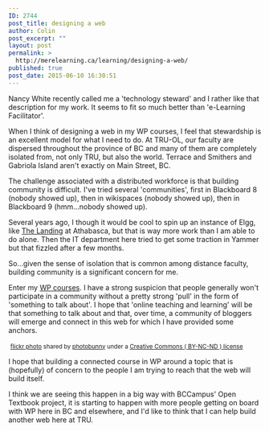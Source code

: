 ```yaml
---
ID: 2744
post_title: designing a web
author: Colin
post_excerpt: ""
layout: post
permalink: >
  http://merelearning.ca/learning/designing-a-web/
published: true
post_date: 2015-06-10 16:30:51
---
```

Nancy White recently called me a 'technology steward' and I rather like that description for my work. It seems to fit so much better than 'e-Learning Facilitator'.

When I think of designing a web in my WP courses, I feel that stewardship is an excellent model for what I need to do. At TRU-OL, our faculty are dispersed throughout the province of BC and many of them are completely isolated from, not only TRU, but also the world. Terrace and Smithers and Gabriola Island aren't exactly on Main Street, BC.

The challenge associated with a distributed workforce is that building community is difficult. I've tried several 'communities', first in Blackboard 8 (nobody showed up), then in wikispaces (nobody showed up), then in Blackboard 9 (hmm...nobody showed up).

Several years ago, I though it would be cool to spin up an instance of Elgg, like <a href="http://landing.athabascau.ca" target="_blank">The Landing</a> at Athabasca, but that is way more work than I am able to do alone. Then the IT department here tried to get some traction in Yammer but that fizzled after a few months.

So...given the sense of isolation that is common among distance faculty, building community is a significant concern for me.

Enter my <a href="http://courses.olblogs.tru.ca/facdev" target="_blank">WP courses</a>. I have a strong suspicion that people generally won't participate in a community without a pretty strong 'pull' in the form of 'something to talk about'. I hope that 'online teaching and learning' will be that something to talk about and that, over time, a community of bloggers will emerge and connect in this web for which I have provided some anchors.

<a title="Anchoring the Web" href="http://flickr.com/photos/photobunny_earl/554480268"><img src="http://farm2.static.flickr.com/1376/554480268_65b7324e30.jpg" alt="" /></a>
<small><a title="Anchoring the Web" href="http://flickr.com/photos/photobunny_earl/554480268">flickr photo</a> shared by <a href="http://flickr.com/people/photobunny_earl">photobunny</a> under a <a href="http://creativecommons.org/licenses/by-nc-nd/2.0/">Creative Commons ( BY-NC-ND ) license</a> </small>

I hope that building a connected course in WP around a topic that is (hopefully) of concern to the people I am trying to reach that the web will build itself.

I think we are seeing this happen in a big way with BCCampus' Open Textbook project, it is starting to happen with more people getting on board with WP here in BC and elsewhere, and I'd like to think that I can help build another web here at TRU.